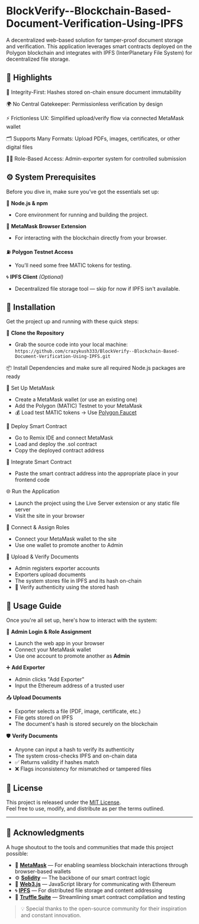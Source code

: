 # BlockVerify--Blockchain-Based-Document-Verification-Using-IPFS
A decentralized web-based solution for tamper-proof document storage and verification. This application leverages smart contracts deployed on the Polygon blockchain and integrates with IPFS (InterPlanetary File System) for decentralized file storage.

## 🚀 Highlights

🔐 Integrity-First: Hashes stored on-chain ensure document immutability

🌍 No Central Gatekeeper: Permissionless verification by design

⚡ Frictionless UX: Simplified upload/verify flow via connected MetaMask wallet

🗂️ Supports Many Formats: Upload PDFs, images, certificates, or other digital files

👨‍💼 Role-Based Access: Admin-exporter system for controlled submission

## ⚙️ System Prerequisites

Before you dive in, make sure you’ve got the essentials set up:

🧩 **Node.js & npm**  
- Core environment for running and building the project.  

🦊 **MetaMask Browser Extension**  
- For interacting with the blockchain directly from your browser.    

⛽ **Polygon Testnet Access**  
- You’ll need some free MATIC tokens for testing.  
 
🌀 **IPFS Client** *(Optional)*  
- Decentralized file storage tool — skip for now if IPFS isn't available.  

## 🔧 Installation

Get the project up and running with these quick steps:

📂 **Clone the Repository**  
  - Grab the source code into your local machine:  
  ``https://github.com/crazykush333/BlockVerify--Blockchain-Based-Document-Verification-Using-IPFS.git``

 📦 Install Dependencies and make sure all required Node.js packages are ready
 
 🦊 Set Up MetaMask
   - Create a MetaMask wallet (or use an existing one)
   - Add the Polygon (MATIC) Testnet to your MetaMask
   - 💰 Load test MATIC tokens → Use [Polygon Faucet](https://faucet.polygon.technology/)

 🧱 Deploy Smart Contract
   - Go to Remix IDE and connect MetaMask
   - Load and deploy the .sol contract
   - Copy the deployed contract address

🔌 Integrate Smart Contract
   - Paste the smart contract address into the appropriate place in your frontend code

 🌐 Run the Application
   - Launch the project using the Live Server extension or any static file server
   - Visit the site in your browser

 🔐 Connect & Assign Roles
   - Connect your MetaMask wallet to the site
   - Use one wallet to promote another to Admin

 📄 Upload & Verify Documents
   - Admin registers exporter accounts
   - Exporters upload documents
   - The system stores file in IPFS and its hash on-chain
   - 🎯 Verify authenticity using the stored hash 

## 🚀 Usage Guide

Once you're all set up, here's how to interact with the system:

👤 **Admin Login & Role Assignment**
  - Launch the web app in your browser
  - Connect your MetaMask wallet
  - Use one account to promote another as **Admin**

 ➕ **Add Exporter**
  - Admin clicks "Add Exporter"
  - Input the Ethereum address of a trusted user

 📤 **Upload Documents**
  - Exporter selects a file (PDF, image, certificate, etc.)
  - File gets stored on IPFS
  - The document's hash is stored securely on the blockchain

  🛡️ **Verify Documents**
  - Anyone can input a hash to verify its authenticity
  - The system cross-checks IPFS and on-chain data
  - ✅ Returns validity if hashes match  
  - ❌ Flags inconsistency for mismatched or tampered files

## 📝 License

This project is released under the [MIT License](./LICENSE.md).  
Feel free to use, modify, and distribute as per the terms outlined.

---

## 🙌 Acknowledgments

A huge shoutout to the tools and communities that made this project possible:

- 🦊 [**MetaMask**](https://metamask.io/) — For enabling seamless blockchain interactions through browser-based wallets  
- ⚙️ [**Solidity**](https://docs.soliditylang.org/) — The backbone of our smart contract logic  
- 🔗 [**Web3.js**](https://web3js.readthedocs.io/) — JavaScript library for communicating with Ethereum  
- 🌀 [**IPFS**](https://docs.ipfs.tech/) — For distributed file storage and content addressing  
- 🧪 [**Truffle Suite**](https://trufflesuite.com/) — Streamlining smart contract compilation and testing

> 💡 Special thanks to the open-source community for their inspiration and constant innovation.



  
